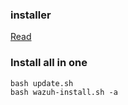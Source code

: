 ### installer 
[Read](https://documentation.wazuh.com/current/installation-guide/wazuh-server/installation-assistant.html)

### Install all in one
```
bash update.sh
bash wazuh-install.sh -a
```
